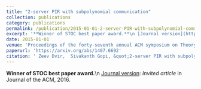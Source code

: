 ```yaml
---
title: "2-server PIR with subpolynomial communication"
collection: publications
category: publications
permalink: /publication/2015-01-01-2-server-PIR-with-subpolynomial-communication
excerpt: '**Winner of STOC best paper award.**\n [Journal version](https://dl.acm.org/doi/10.1145/2968443): _Invited article_ in Journal of the ACM, 2016.'
date: 2015-01-01
venue: 'Proceedings of the forty-seventh annual ACM symposium on Theory of Computing (STOC)'
paperurl: 'https://arxiv.org/abs/1407.6692'
citation: ' Zeev Dvir,  Sivakanth Gopi, &quot;2-server PIR with subpolynomial communication.&quot; Proceedings of the forty-seventh annual ACM symposium on Theory of Computing (STOC), 2015.'
---
```

**Winner of STOC best paper award.**\n [Journal version](https://dl.acm.org/doi/10.1145/2968443): _Invited article_ in Journal of the ACM, 2016.
